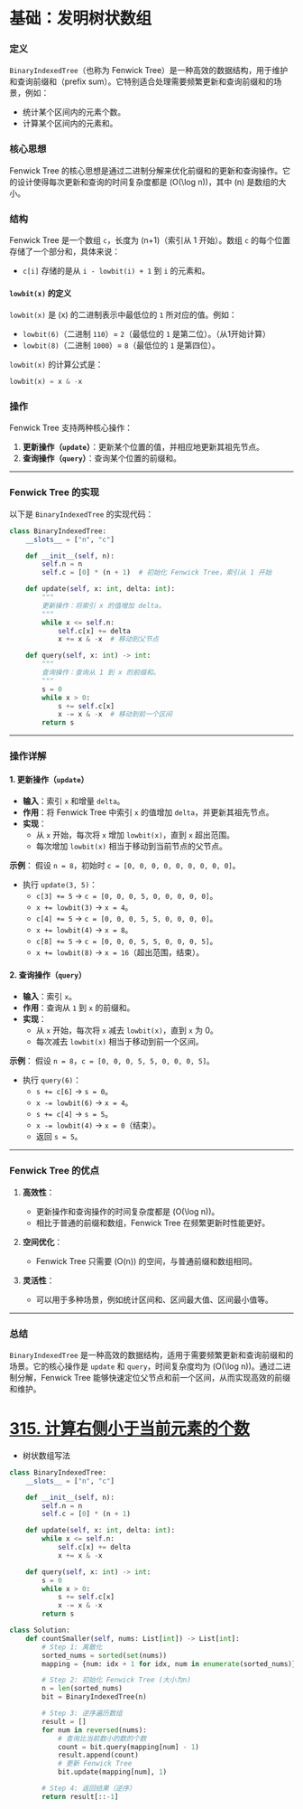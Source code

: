 # 基础：发明树状数组

### 定义
`BinaryIndexedTree`（也称为 Fenwick Tree）是一种高效的数据结构，用于维护和查询前缀和（prefix sum）。它特别适合处理需要频繁更新和查询前缀和的场景，例如：
- 统计某个区间内的元素个数。
- 计算某个区间内的元素和。

### 核心思想
Fenwick Tree 的核心思想是通过二进制分解来优化前缀和的更新和查询操作。它的设计使得每次更新和查询的时间复杂度都是 \(O(\log n)\)，其中 \(n\) 是数组的大小。

### 结构
Fenwick Tree 是一个数组 `c`，长度为 \(n+1\)（索引从 1 开始）。数组 `c` 的每个位置存储了一个部分和，具体来说：
- `c[i]` 存储的是从 `i - lowbit(i) + 1` 到 `i` 的元素和。

#### `lowbit(x)` 的定义
`lowbit(x)` 是 \(x\) 的二进制表示中最低位的 `1` 所对应的值。例如：
- `lowbit(6)`（二进制 `110`）= `2`（最低位的 `1` 是第二位）。（从1开始计算）
- `lowbit(8)`（二进制 `1000`）= `8`（最低位的 `1` 是第四位）。

`lowbit(x)` 的计算公式是：
```python
lowbit(x) = x & -x
```

### 操作
Fenwick Tree 支持两种核心操作：
1. **更新操作（`update`）**：更新某个位置的值，并相应地更新其祖先节点。
2. **查询操作（`query`）**：查询某个位置的前缀和。

---

### Fenwick Tree 的实现

以下是 `BinaryIndexedTree` 的实现代码：

```python
class BinaryIndexedTree:
    __slots__ = ["n", "c"]

    def __init__(self, n):
        self.n = n
        self.c = [0] * (n + 1)  # 初始化 Fenwick Tree，索引从 1 开始

    def update(self, x: int, delta: int):
        """
        更新操作：将索引 x 的值增加 delta。
        """
        while x <= self.n:
            self.c[x] += delta
            x += x & -x  # 移动到父节点

    def query(self, x: int) -> int:
        """
        查询操作：查询从 1 到 x 的前缀和。
        """
        s = 0
        while x > 0:
            s += self.c[x]
            x -= x & -x  # 移动到前一个区间
        return s
```

---

### 操作详解

#### 1. **更新操作（`update`）**
- **输入**：索引 `x` 和增量 `delta`。
- **作用**：将 Fenwick Tree 中索引 `x` 的值增加 `delta`，并更新其祖先节点。
- **实现**：
  - 从 `x` 开始，每次将 `x` 增加 `lowbit(x)`，直到 `x` 超出范围。
  - 每次增加 `lowbit(x)` 相当于移动到当前节点的父节点。

**示例**：
假设 `n = 8`，初始时 `c = [0, 0, 0, 0, 0, 0, 0, 0, 0]`。
- 执行 `update(3, 5)`：
  - `c[3] += 5` → `c = [0, 0, 0, 5, 0, 0, 0, 0, 0]`。
  - `x += lowbit(3)` → `x = 4`。
  - `c[4] += 5` → `c = [0, 0, 0, 5, 5, 0, 0, 0, 0]`。
  - `x += lowbit(4)` → `x = 8`。
  - `c[8] += 5` → `c = [0, 0, 0, 5, 5, 0, 0, 0, 5]`。
  - `x += lowbit(8)` → `x = 16`（超出范围，结束）。

#### 2. **查询操作（`query`）**
- **输入**：索引 `x`。
- **作用**：查询从 `1` 到 `x` 的前缀和。
- **实现**：
  - 从 `x` 开始，每次将 `x` 减去 `lowbit(x)`，直到 `x` 为 0。
  - 每次减去 `lowbit(x)` 相当于移动到前一个区间。

**示例**：
假设 `n = 8`，`c = [0, 0, 0, 5, 5, 0, 0, 0, 5]`。
- 执行 `query(6)`：
  - `s += c[6]` → `s = 0`。
  - `x -= lowbit(6)` → `x = 4`。
  - `s += c[4]` → `s = 5`。
  - `x -= lowbit(4)` → `x = 0`（结束）。
  - 返回 `s = 5`。

---

### Fenwick Tree 的优点

1. **高效性**：
   - 更新操作和查询操作的时间复杂度都是 \(O(\log n)\)。
   - 相比于普通的前缀和数组，Fenwick Tree 在频繁更新时性能更好。

2. **空间优化**：
   - Fenwick Tree 只需要 \(O(n)\) 的空间，与普通前缀和数组相同。

3. **灵活性**：
   - 可以用于多种场景，例如统计区间和、区间最大值、区间最小值等。
---

### 总结

`BinaryIndexedTree` 是一种高效的数据结构，适用于需要频繁更新和查询前缀和的场景。它的核心操作是 `update` 和 `query`，时间复杂度均为 \(O(\log n)\)。通过二进制分解，Fenwick Tree 能够快速定位父节点和前一个区间，从而实现高效的前缀和维护。

# [315. 计算右侧小于当前元素的个数](https://leetcode.cn/problems/count-of-smaller-numbers-after-self/)
- 树状数组写法
```python fold
class BinaryIndexedTree:
    __slots__ = ["n", "c"]

    def __init__(self, n):
        self.n = n
        self.c = [0] * (n + 1)

    def update(self, x: int, delta: int):
        while x <= self.n:
            self.c[x] += delta
            x += x & -x

    def query(self, x: int) -> int:
        s = 0
        while x > 0:
            s += self.c[x]
            x -= x & -x
        return s

class Solution:
    def countSmaller(self, nums: List[int]) -> List[int]:
        # Step 1: 离散化
        sorted_nums = sorted(set(nums))
        mapping = {num: idx + 1 for idx, num in enumerate(sorted_nums)} # 创建一个映射 `mapping`，将每个数值映射到 `[1, n]` 的范围

        # Step 2: 初始化 Fenwick Tree (大小为n)
        n = len(sorted_nums)
        bit = BinaryIndexedTree(n)

        # Step 3: 逆序遍历数组
        result = []
        for num in reversed(nums):
            # 查询比当前数小的数的个数
            count = bit.query(mapping[num] - 1)
            result.append(count)
            # 更新 Fenwick Tree
            bit.update(mapping[num], 1)

        # Step 4: 返回结果（逆序）
        return result[::-1]
```